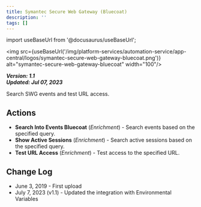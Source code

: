 ```yaml
---
title: Symantec Secure Web Gateway (Bluecoat)
description: ''
tags: []
---
```

import useBaseUrl from '@docusaurus/useBaseUrl';

<img src={useBaseUrl('/img/platform-services/automation-service/app-central/logos/symantec-secure-web-gateway-bluecoat.png')} alt="symantec-secure-web-gateway-bluecoat" width="100"/>

***Version: 1.1  
Updated: Jul 07, 2023***

Search SWG events and test URL access.

## Actions

* **Search Into Events Bluecoat** (*Enrichment*) - Search events based on the specified query.
* **Show Active Sessions** (*Enrichment*) - Search active sessions based on the specified query.
* **Test URL Access** (*Enrichment*) - Test access to the specified URL.

## Change Log

* June 3, 2019 - First upload
* July 7, 2023 (v1.1) - Updated the integration with Environmental Variables
